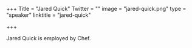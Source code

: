 +++
Title = "Jared Quick"
Twitter = ""
image = "jared-quick.png"
type = "speaker"
linktitle = "jared-quick"

+++

Jared Quick is employed by Chef.
